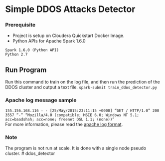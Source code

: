 # Simple DDOS Attacks Detector

### Prerequisite
- Project is setup on Cloudera Quickstart Docker Image.
- Python APIs for Apache Spark 1.6.0

`Spark 1.6.0 (Python API)`  
`Python 2.7` 

## Run Program
Run this command to train on the log file, and then run the prediction of the DDOS cluster and output a text file.
`spark-submit train_ddos_detector.py`


### Apache log message sample 

`155.156.168.116 - - [25/May/2015:23:11:15 +0000] “GET / HTTP/1.0” 200 3557 “-“ “Mozilla/4.0 (compatible; MSIE 6.0; Windows NT 5.1; acc=baadshah; acc=none; freenet DSL 1.1; (none))”`  
For more information, please read the [apache log format](https://httpd.apache.org/docs/2.2/logs.html).

### Note 
The program is not run at scale. It is done with a single node pseudo cluster.  # ddos_detector
